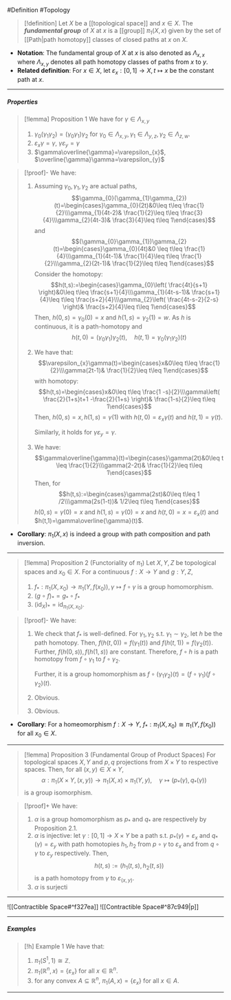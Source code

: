 #Definition #Topology 

> [!definition]
> Let $X$ be a [[topological space]] and $x\in X$. The ***fundamental group*** of $X$ at $x$ is a [[group]] $\pi_{1}(X,x)$ given by the set of [[Path|path homotopy]] classes of closed paths at $x$ on $X$.
- **Notation**: The fundamental group of $X$ at $x$ is also denoted as $\Lambda_{x,x}$ where $\Lambda_{x,y}$ denotes all path homotopy classes of paths from $x$ to $y$.
- **Related definition**: For $x\in X$, let $\varepsilon_{x}:[0,1]\to X, t\mapsto x$ be the constant path at $x$.
---
##### Properties
> [!lemma] Proposition 1
> We have for $\gamma\in \Lambda_{x,y}$
> 1. $\gamma_{0}(\gamma_{1}\gamma_{2})=(\gamma_{0}\gamma_{1})\gamma_{2}$ for $\gamma_{0}\in \Lambda_{x,y},\gamma_{1}\in \Lambda_{y,z},\gamma_{2}\in \Lambda_{z,w}$.
> 2. $\varepsilon_{x}\gamma=\gamma$, $\gamma \varepsilon_{y}=\gamma$
> 4. $\gamma\overline{\gamma}=\varepsilon_{x}$, $\overline{\gamma}\gamma=\varepsilon_{y}$

> [!proof]-
> We have: 
> 1. Assuming $\gamma_{0},\gamma_{1},\gamma_{2}$ are actual paths, $$\gamma_{0}(\gamma_{1}\gamma_{2})(t)=\begin{cases}\gamma_{0}(2t)&0\leq t\leq \frac{1}{2}\\\gamma_{1}(4t-2)& \frac{1}{2}\leq t\leq \frac{3}{4}\\\gamma_{2}(4t-3)& \frac{3}{4}\leq t\leq 1\end{cases}$$and $$(\gamma_{0}\gamma_{1})\gamma_{2}(t)=\begin{cases}\gamma_{0}(4t)&0 \leq t\leq \frac{1}{4}\\\gamma_{1}(4t-1)& \frac{1}{4}\leq t\leq \frac{1}{2}\\\gamma_{2}(2t-1)& \frac{1}{2}\leq t\leq 1\end{cases}$$Consider the homotopy: $$h(t,s):=\begin{cases}\gamma_{0}\left( \frac{4t}{s+1} \right)&0\leq t\leq \frac{s+1}{4}\\\gamma_{1}(4t-s-1)& \frac{s+1}{4}\leq t\leq \frac{s+2}{4}\\\gamma_{2}\left( \frac{4t-s-2}{2-s} \right)& \frac{s+2}{4}\leq t\leq 1\end{cases}$$Then, $h(0,s)=\gamma_{0}(0)=x$ and $h(1,s)=\gamma_{2}(1)=w$. As $h$ is continuous, it is a path-homotopy and $$h(t,0)=(\gamma_{0}\gamma_{1})\gamma_{2}(t), \quad h(t,1)=\gamma_{0}(\gamma_{1}\gamma_{2})(t)$$
> 2. We have that: $$\varepsilon_{x}\gamma(t)=\begin{cases}x&0\leq t\leq \frac{1}{2}\\\gamma(2t-1)& \frac{1}{2}\leq t\leq 1\end{cases}$$with homotopy: $$h(t,s)=\begin{cases}x&0\leq t\leq \frac{1 -s}{2}\\\gamma\left(  \frac{2}{1+s}t+1 -\frac{2}{1+s} \right)& \frac{1-s}{2}\leq t\leq 1\end{cases}$$Then, $h(0,s)=x, h(1,s)=\gamma(1)$ with $h(t,0)=\varepsilon_{x}\gamma(t)$ and $h(t,1)=\gamma(t)$.
>    
>    Similarly, it holds for $\gamma \varepsilon_{y}=\gamma$.
> 3. We have: $$\gamma\overline{\gamma}(t)=\begin{cases}\gamma(2t)&0\leq t \leq \frac{1}{2}\\\gamma(2-2t)& \frac{1}{2}\leq t\leq 1\end{cases}$$Then, for$$h(t,s):=\begin{cases}\gamma(2st)&0\leq t\leq 1 /2\\\gamma(2s(1-t))& 1/2\leq t\leq 1\end{cases}$$$h(0,s)=\gamma(0)=x$ and $h(1,s)=\gamma(0)=x$ and $h(t,0)=x=\varepsilon_{x}(t)$ and $h(t,1)=\gamma\overline{\gamma}(t)$. 

- **Corollary**: $\pi_{1}(X,x)$ is indeed a group with path composition and path inversion.
---
> [!lemma] Proposition 2 (Functoriality of $\pi_{1}$)
> Let $X,Y,Z$ be topological spaces and $x_{0}\in X$. For a continuous $f:X\to Y$ and $g:Y,Z$, 
> 1.  $f_{*}:\pi_{1}(X,x_{0})\to \pi_{1}(Y,f(x_{0})), \gamma\mapsto f\circ \gamma$ is a group homomorphism.
> 2. $(g\circ f)_{{*}}=g_{*}\circ f_{*}$
> 3. $(\text{id}_{X})_{*}=\text{id}_{\pi_{1}(X,x_{0})}$.

> [!proof]-
> We have:
> 1. We check that $f_{*}$ is well-defined. For $\gamma_{1},\gamma_{2}$ s.t. $\gamma_{1}\sim\gamma_{2}$, let $h$ be the path homotopy. Then, $f(h(t,0))=f(\gamma_{1}(t))$ and $f(h(t,1))=f(\gamma_{2}(t))$. Further, $f(h(0,s)),f(h(1,s))$ are constant. Therefore, $f\circ h$ is a path homotopy from $f\circ\gamma_{1}$ to $f\circ\gamma_{2}$. 
>    
>    Further, it is a group homomorphism as $f\circ(\gamma_{1}\gamma_{2})(t)=(f\circ\gamma_{1})(f\circ\gamma_{2})(t)$.
> 2. Obvious.
> 3. Obvious.
- **Corollary**: For a homeomorphism $f:X\to Y$, $f_{*}:\pi_{1}(X,x_{0})\cong \pi_{1}(Y,f(x_{0}))$ for all $x_{0}\in X$.
---
> [!lemma] Proposition 3 (Fundamental Group of Product Spaces)
> For topological spaces $X,Y$ and $p,q$ projections from $X\times Y$ to respective spaces. Then, for all $(x,y)\in X\times Y$,$$\alpha:\pi_{1}(X\times Y,(x,y))\to \pi_{1}(X,x)\times \pi_{1}(Y,y),\quad \gamma\mapsto (p_{*}(\gamma),q_{*}(\gamma))$$is a group isomorphism.

> [!proof]+
> We have:
> 1. $\alpha$ is a group homomorphism as $p_{*}$ and $q_{*}$ are respectively by Proposition 2.1.
> 2. $\alpha$ is injective: let $\gamma:[0,1]\to X\times Y$ be a path s.t. $p_{*}(\gamma)=\varepsilon_{x}$ and $q_{*}(\gamma)=\varepsilon_{y}$ with path homotopies $h_{1},h_{2}$ from $p\circ\gamma$ to $\varepsilon_{x}$ and from $q\circ\gamma$ to $\varepsilon_{y}$ respectively. Then, $$h(t,s):=(h_{1}(t,s),h_{2}(t,s))$$is a path homotopy from $\gamma$ to $\varepsilon_{(x,y)}$.
> 3. $\alpha$ is surjecti
---

![[Contractible Space#^f327ea]]
![[Contractible Space#^87c949|p]]

---
##### Examples
> [!h] Example 1
> We have that:
> 1. $\pi_{1}(S^1,1)\cong \mathbb{Z}$.
> 2. $\pi_{1}(\mathbb{R}^n,x)=\{ \varepsilon_{x} \}$ for all $x\in \mathbb{R}^n$.
> 3. for any convex $A\subseteq \mathbb{R}^n$, $\pi_{1}(A,x)=\{ \varepsilon_{x} \}$ for all $x\in A$.
---
